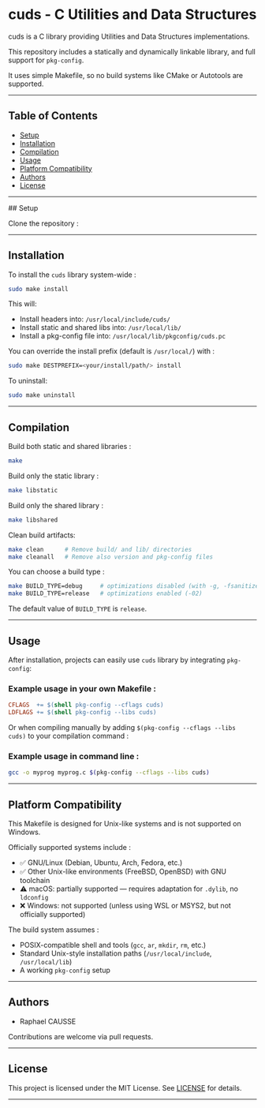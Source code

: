 # cuds - C Utilities and Data Structures

cuds is a C library providing Utilities and Data Structures implementations.

This repository includes a statically and dynamically linkable library, and full support for `pkg-config`. 

It uses simple Makefile, so no build systems like CMake or Autotools are supported.

---

## Table of Contents

- [Setup](#setup)
- [Installation](#installation)
- [Compilation](#compilation)
- [Usage](#usage)
- [Platform Compatibility](#platform-compatibility)
- [Authors](#authors)
- [License](#license)

---

## Setup

Clone the repository :

---

## Installation

To install the `cuds` library system-wide :

```sh
sudo make install
```

This will:
- Install headers into: `/usr/local/include/cuds/`
- Install static and shared libs into: `/usr/local/lib/`
- Install a pkg-config file into: `/usr/local/lib/pkgconfig/cuds.pc`

You can override the install prefix (default is `/usr/local/`) with :

```sh
sudo make DESTPREFIX=<your/install/path/> install
```

To uninstall:

```sh
sudo make uninstall
```

---

## Compilation

Build both static and shared libraries :

```sh
make
```

Build only the static library :

```sh
make libstatic
```

Build only the shared library :

```sh
make libshared
```

Clean build artifacts:

```sh
make clean      # Remove build/ and lib/ directories
make cleanall   # Remove also version and pkg-config files
```

You can choose a build type :

```sh
make BUILD_TYPE=debug     # optimizations disabled (with -g, -fsanitize=address)
make BUILD_TYPE=release   # optimizations enabled (-02)
```
The default value of `BUILD_TYPE` is `release`.

---

## Usage

After installation, projects can easily use `cuds` library by integrating `pkg-config`:

### Example usage in your own Makefile :

```makefile
CFLAGS  += $(shell pkg-config --cflags cuds)
LDFLAGS += $(shell pkg-config --libs cuds)
```

Or when compiling manually by adding `$(pkg-config --cflags --libs cuds)` to your compilation command :

### Example usage in command line :

```sh
gcc -o myprog myprog.c $(pkg-config --cflags --libs cuds)
```

---

## Platform Compatibility

This Makefile is designed for Unix-like systems and is not supported on Windows.

Officially supported systems include :
- ✅ GNU/Linux (Debian, Ubuntu, Arch, Fedora, etc.)
- ✅ Other Unix-like environments (FreeBSD, OpenBSD) with GNU toolchain
- ⚠️ macOS: partially supported — requires adaptation for `.dylib`, no `ldconfig`
- ❌ Windows: not supported (unless using WSL or MSYS2, but not officially supported)

The build system assumes :
- POSIX-compatible shell and tools (`gcc`, `ar`, `mkdir`, `rm`, etc.)
- Standard Unix-style installation paths (`/usr/local/include`, `/usr/local/lib`)
- A working `pkg-config` setup

---

## Authors

- Raphael CAUSSE

Contributions are welcome via pull requests.

---

## License

This project is licensed under the MIT License. See [LICENSE](LICENSE) for details.

---
